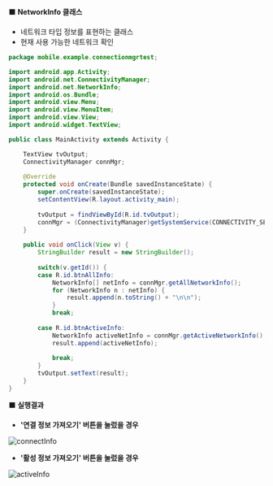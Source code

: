 ⬛️ **NetworkInfo 클래스**  
* 네트워크 타입 정보를 표현하는 클래스  
* 현재 사용 가능한 네트워크 확인  

```java
package mobile.example.connectionmgrtest;

import android.app.Activity;
import android.net.ConnectivityManager;
import android.net.NetworkInfo;
import android.os.Bundle;
import android.view.Menu;
import android.view.MenuItem;
import android.view.View;
import android.widget.TextView;

public class MainActivity extends Activity {

	TextView tvOutput;
	ConnectivityManager connMgr;
	
    @Override
    protected void onCreate(Bundle savedInstanceState) {
        super.onCreate(savedInstanceState);
        setContentView(R.layout.activity_main);
        
        tvOutput = findViewById(R.id.tvOutput);
        connMgr = (ConnectivityManager)getSystemService(CONNECTIVITY_SERVICE);
    }
    
    public void onClick(View v) {
    	StringBuilder result = new StringBuilder();
    		
    	switch(v.getId()) {
    	case R.id.btnAllInfo:
    		NetworkInfo[] netInfo = connMgr.getAllNetworkInfo(); 
    		for (NetworkInfo n : netInfo) {
    			result.append(n.toString() + "\n\n");
    		}
    		break;
    		
    	case R.id.btnActiveInfo:
    		NetworkInfo activeNetInfo = connMgr.getActiveNetworkInfo();
    		result.append(activeNetInfo);
    		
    		break;
    	}
    	tvOutput.setText(result);
    }
}
```   
⬛️ **실행결과**  

* **'연결 정보 가져오기' 버튼을 눌렀을 경우**   

![connectInfo](https://user-images.githubusercontent.com/50273050/65613110-64ee6180-dff0-11e9-8f9d-aa8dd1e79116.png)  

* **'활성 정보 가져오기' 버튼을 눌렀을 경우**  

![activeInfo](https://user-images.githubusercontent.com/50273050/65613112-6586f800-dff0-11e9-8633-da91871f4372.png)  


